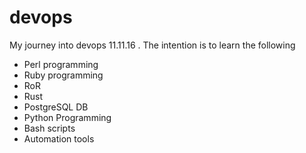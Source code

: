 # devops
My journey into devops 11.11.16 . The intention is to learn the following 
* Perl programming
* Ruby programming
* RoR
* Rust
* PostgreSQL DB
* Python Programming
* Bash scripts
* Automation tools
